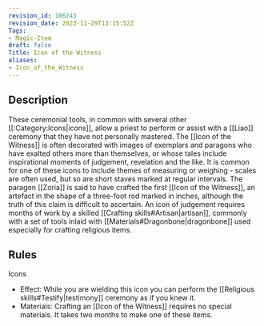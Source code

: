 ```yaml
---
revision_id: 106243
revision_date: 2023-11-29T13:15:52Z
Tags:
- Magic-Item
draft: false
Title: Icon of the Witness
aliases:
- Icon_of_the_Witness
---
```

## Description
These ceremonial tools, in common with several other [[:Category:Icons|icons]], allow a priest to perform or assist with a [[Liao]] ceremony that they have not personally mastered. The [[Icon of the Witness]] is often decorated with images of exemplars and paragons who have exalted others more than themselves, or whose tales include inspirational moments of judgement, revelation and the like. It is common for one of these icons to include themes of measuring or weighing - scales are often used, but so are short staves marked at regular intervals. The paragon [[Zoria]] is said to have crafted the first [[Icon of the Witness]], an artefact in the shape of a three-foot rod marked in inches, although the truth of this claim is difficult to ascertain.
An icon of judgement requires months of work by a skilled [[Crafting skills#Artisan|artisan]], commonly with a set of tools inlaid with [[Materials#Dragonbone|dragonbone]] used especially for crafting religious items.
## Rules
Icons
* Effect: While you are wielding this icon you can perform the [[Religious skills#Testify|testimony]] ceremony as if you knew it.
* Materials: Crafting an [[Icon of the Witness]] requires no special materials. It takes two months to make one of these items.